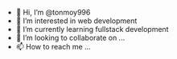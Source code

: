 - 👋 Hi, I’m @tonmoy996
- 👀 I’m interested in web development
- 🌱 I’m currently learning fullstack development
- 💞️ I’m looking to collaborate on ...
- 📫 How to reach me ...

<!---
tonmoy996/tonmoy996 is a ✨ special ✨ repository because its `README.md` (this file) appears on your GitHub profile.
You can click the Preview link to take a look at your changes.
--->
